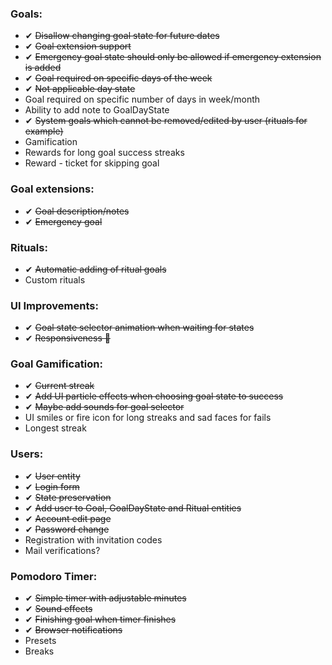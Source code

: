 ﻿### Goals:
- ✔ ~~Disallow changing goal state for future dates~~
- ✔ ~~Goal extension support~~
- ✔ ~~Emergency goal state should only be allowed if emergency extension is added~~
- ✔ ~~Goal required on specific days of the week~~
- ✔ ~~Not applicable day state~~
- Goal required on specific number of days in week/month
- Ability to add note to GoalDayState
- ✔ ~~System goals which cannot be removed/edited by user (rituals for example)~~
- Gamification
- Rewards for long goal success streaks
- Reward - ticket for skipping goal

### Goal extensions:
- ✔ ~~Goal description/notes~~
- ✔ ~~Emergency goal~~

### Rituals:
- ✔ ~~Automatic adding of ritual goals~~
- Custom rituals

### UI Improvements:
- ✔ ~~Goal state selector animation when waiting for states~~
- ✔ ~~Responsiveness 👹~~

### Goal Gamification:
- ✔ ~~Current streak~~
- ✔ ~~Add UI particle effects when choosing goal state to success~~
- ✔ ~~Maybe add sounds for goal selector~~
- UI smiles or fire icon for long streaks and sad faces for fails
- Longest streak

### Users:
- ✔ ~~User entity~~
- ✔ ~~Login form~~
- ✔ ~~State preservation~~
- ✔ ~~Add user to Goal, GoalDayState and Ritual entities~~
- ✔ ~~Account edit page~~
- ✔ ~~Password change~~
- Registration with invitation codes
- Mail verifications?

### Pomodoro Timer:
- ✔ ~~Simple timer with adjustable minutes~~
- ✔ ~~Sound effects~~
- ✔ ~~Finishing goal when timer finishes~~
- ✔ ~~Browser notifications~~
- Presets
- Breaks